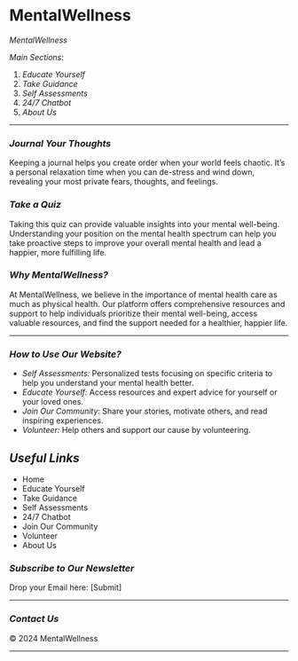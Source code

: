 # MentalWellness
*MentalWellness*

*Main Sections:*

1. *Educate Yourself*
2. *Take Guidance*
3. *Self Assessments*
4. *24/7 Chatbot*
5. *About Us*


---

### *Journal Your Thoughts*
Keeping a journal helps you create order when your world feels chaotic. It’s a personal relaxation time when you can de-stress and wind down, revealing your most private fears, thoughts, and feelings.

### *Take a Quiz*
Taking this quiz can provide valuable insights into your mental well-being. Understanding your position on the mental health spectrum can help you take proactive steps to improve your overall mental health and lead a happier, more fulfilling life.



### *Why MentalWellness?*
At MentalWellness, we believe in the importance of mental health care as much as physical health. Our platform offers comprehensive resources and support to help individuals prioritize their mental well-being, access valuable resources, and find the support needed for a healthier, happier life.

---

### *How to Use Our Website?*
- *Self Assessments:* Personalized tests focusing on specific criteria to help you understand your mental health better.
- *Educate Yourself:* Access resources and expert advice for yourself or your loved ones.
- *Join Our Community:* Share your stories, motivate others, and read inspiring experiences.
- *Volunteer:* Help others and support our cause by volunteering.

## *Useful Links*
- Home
- Educate Yourself
- Take Guidance
- Self Assessments
- 24/7 Chatbot
- Join Our Community
- Volunteer
- About Us


### *Subscribe to Our Newsletter*
Drop your Email here: [Submit]

---

### *Contact Us*


© 2024 MentalWellness

---









